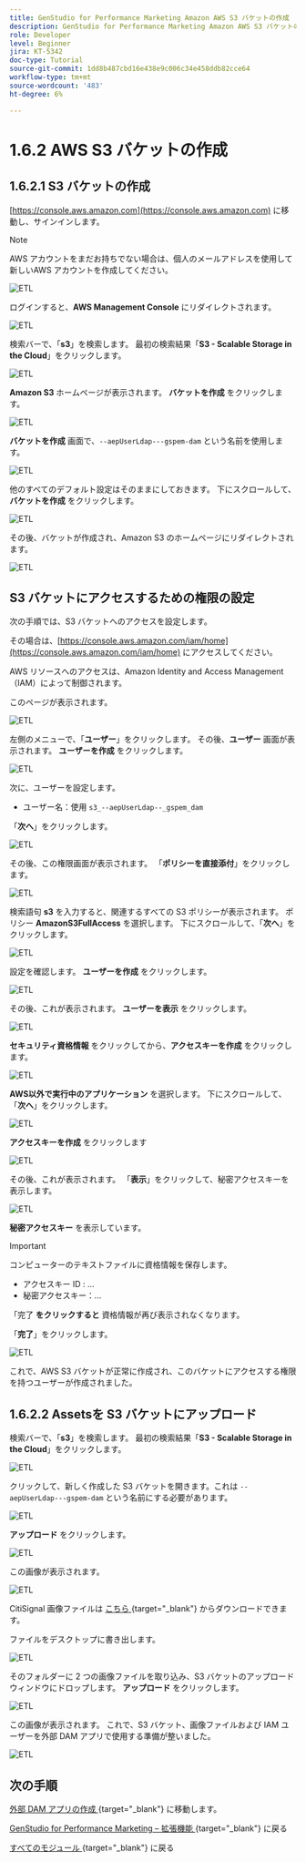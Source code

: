 ```yaml
---
title: GenStudio for Performance Marketing Amazon AWS S3 バケットの作成
description: GenStudio for Performance Marketing Amazon AWS S3 バケットの作成
role: Developer
level: Beginner
jira: KT-5342
doc-type: Tutorial
source-git-commit: 1dd8b487cbd16e438e9c006c34e458ddb82cce64
workflow-type: tm+mt
source-wordcount: '483'
ht-degree: 6%

---
```


# 1.6.2 AWS S3 バケットの作成

## 1.6.2.1 S3 バケットの作成

[https://console.aws.amazon.com](https://console.aws.amazon.com) に移動し、サインインします。

>[!NOTE]
>
>AWS アカウントをまだお持ちでない場合は、個人のメールアドレスを使用して新しいAWS アカウントを作成してください。

![ETL](./images/awshome.png)

ログインすると、**AWS Management Console** にリダイレクトされます。

![ETL](./images/awsconsole.png)

検索バーで、「**s3**」を検索します。 最初の検索結果「**S3 - Scalable Storage in the Cloud**」をクリックします。

![ETL](./images/awsconsoles3.png)

**Amazon S3** ホームページが表示されます。 **バケットを作成** をクリックします。

![ETL](./images/s3home.png)

**バケットを作成** 画面で、`--aepUserLdap---gspem-dam` という名前を使用します。

![ETL](./images/bucketname.png)

他のすべてのデフォルト設定はそのままにしておきます。 下にスクロールして、**バケットを作成** をクリックします。

![ETL](./images/createbucket.png)

その後、バケットが作成され、Amazon S3 のホームページにリダイレクトされます。

![ETL](./images/S3homeb.png)

## S3 バケットにアクセスするための権限の設定

次の手順では、S3 バケットへのアクセスを設定します。

その場合は、[https://console.aws.amazon.com/iam/home](https://console.aws.amazon.com/iam/home) にアクセスしてください。

AWS リソースへのアクセスは、Amazon Identity and Access Management （IAM）によって制御されます。

このページが表示されます。

![ETL](./images/iam.png)

左側のメニューで、「**ユーザー**」をクリックします。 その後、**ユーザー** 画面が表示されます。 **ユーザーを作成** をクリックします。

![ETL](./images/iammenu.png)

次に、ユーザーを設定します。

- ユーザー名：使用 `s3_--aepUserLdap--_gspem_dam`

「**次へ**」をクリックします。

![ETL](./images/configuser.png)

その後、この権限画面が表示されます。 「**ポリシーを直接添付**」をクリックします。

![ETL](./images/perm1.png)

検索語句 **s3** を入力すると、関連するすべての S3 ポリシーが表示されます。 ポリシー **AmazonS3FullAccess** を選択します。 下にスクロールして、「**次へ**」をクリックします。

![ETL](./images/perm2.png)

設定を確認します。 **ユーザーを作成** をクリックします。

![ETL](./images/review.png)

その後、これが表示されます。 **ユーザーを表示** をクリックします。

![ETL](./images/review1.png)

**セキュリティ資格情報** をクリックしてから、**アクセスキーを作成** をクリックします。

![ETL](./images/cred.png)

**AWS以外で実行中のアプリケーション** を選択します。 下にスクロールして、「**次へ**」をクリックします。

![ETL](./images/creda.png)

**アクセスキーを作成** をクリックします

![ETL](./images/credb.png)

その後、これが表示されます。 「**表示**」をクリックして、秘密アクセスキーを表示します。

![ETL](./images/cred1.png)

**秘密アクセスキー** を表示しています。

>[!IMPORTANT]
>
>コンピューターのテキストファイルに資格情報を保存します。
>
> - アクセスキー ID : ...
> - 秘密アクセスキー：...
>
> 「完了 **をクリックすると** 資格情報が再び表示されなくなります。

「**完了**」をクリックします。

![ETL](./images/cred2.png)

これで、AWS S3 バケットが正常に作成され、このバケットにアクセスする権限を持つユーザーが作成されました。

## 1.6.2.2 Assetsを S3 バケットにアップロード

検索バーで、「**s3**」を検索します。 最初の検索結果「**S3 - Scalable Storage in the Cloud**」をクリックします。

![ETL](./images/bucket1.png)

クリックして、新しく作成した S3 バケットを開きます。これは `--aepUserLdap---gspem-dam` という名前にする必要があります。

![ETL](./images/bucket2.png)

**アップロード** をクリックします。

![ETL](./images/bucket3.png)

この画像が表示されます。

![ETL](./images/bucket4.png)

CitiSignal 画像ファイルは [ こちら ](./../../asset-mgmt/module2.2/images/CitiSignal_Neon_Rabbit.zip){target="_blank"} からダウンロードできます。

ファイルをデスクトップに書き出します。

![ETL](./images/bucket5.png)

そのフォルダーに 2 つの画像ファイルを取り込み、S3 バケットのアップロードウィンドウにドロップします。 **アップロード** をクリックします。

![ETL](./images/bucket6.png)

この画像が表示されます。 これで、S3 バケット、画像ファイルおよび IAM ユーザーを外部 DAM アプリで使用する準備が整いました。

![ETL](./images/bucket7.png)

## 次の手順

[ 外部 DAM アプリの作成 ](./ex3.md){target="_blank"} に移動します。

[GenStudio for Performance Marketing – 拡張機能 ](./genstudioext.md){target="_blank"} に戻る

[ すべてのモジュール ](./../../../overview.md){target="_blank"} に戻る
